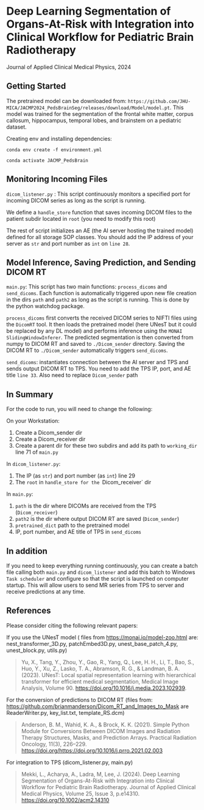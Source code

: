 # Deep Learning Segmentation of Organs-At-Risk with Integration into Clinical Workflow for Pediatric Brain Radiotherapy

Journal of Applied Clinical Medical Physics, 2024

## Getting Started
The pretrained model can be downloaded from:  `https://github.com/JHU-MICA/JACMP2024_PedsBrainSeg/releases/download/Model/model.pt`. This model was trained for the segmentation of the frontal white matter, corpus callosum,
hippocampus, temporal lobes, and brainstem on a pediatric dataset. 

Creating env and installing dependencies:

`conda env create -f environment.yml`

`conda activate JACMP_PedsBrain `

## Monitoring Incoming Files
`dicom_listener.py` : This script continuously monitors a specified port for incoming DICOM series as long as the script is running.

We define a `handle_store` function that saves incoming DICOM files to the patient subdir located in `root` (you need to modify this root)

The rest of script initializes an AE (the AI server hosting the trained model) defined for all storage SOP classes. You should add the IP address of your server as `str` and port number as `int` on `line 28`. 

## Model Inference, Saving Prediction, and Sending DICOM RT
`main.py`: This script has two main functions: `process_dicoms` and `send_dicoms`. Each function is automatically triggered upon new file creation in the dirs `path` and `path2` as long as the script is running. This is done by the python watchdog package.

`process_dicoms` first converts the received DICOM series to NIFTI files using the `DicomRT` tool. It then loads the pretrained model (here UNesT
but it could be replaced by any DL model) and performs inference using the `MONAI SlidingWindowInferer`. The predicted segmentation is then converted from numpy to DICOM RT and saved to `./Dicom_sender` directory.
Saving the DICOM RT to `./Dicom_sender` automatically triggers `send_dicoms`.

`send_dicoms`: instantiates connection between the AI server and TPS and sends output DICOM RT to TPS. You need to add the TPS IP, port, and AE title `line 33`.
Also need to replace `Dicom_sender` path 

## In Summary

For the code to run, you will need to change the following:

On your Workstation:
1) Create a Dicom_sender dir
2) Create a Dicom_receiver dir
3) Create a parent dir for these two subdirs and add its path to `working_dir` line 71 of `main.py`

In `dicom_listener.py`: 

1) The IP (as `str`) and port number (as `int`) line 29
2) The `root` in `handle_store for the `Dicom_receiver` dir 

In `main.py`:
1) `path` is the dir where DICOMs are received from the TPS (`Dicom_receiver`)
2) `path2` is the dir where output DICOM RT are saved (`Dicom_sender`)
3) `pretrained_dict`  path to the pretrained model
4) IP, port number, and AE title of TPS in `send_dicoms`



## In addition

If you need to keep everything running continuously, you can create a batch file calling both `main.py` and `dicom_listener`
and add this batch to Windows `Task scheduler` and configure so that the script is launched on computer startup. This will allow users to send MR series from TPS to server and receive predictions at any time. 

## References

Please consider citing the following relevant papers:

If you use the UNesT model ( files from https://monai.io/model-zoo.html are: nest_transformer_3D.py, patchEmbed3D.py, unest_base_patch_4.py, unest_block.py, utils.py)

> Yu, X., Tang, Y., Zhou, Y., Gao, R., Yang, Q., Lee, H. H., Li, T., Bao, S., Huo, Y., Xu, Z., Lasko, T. A., Abramson, R. G., & Landman, B. A. (2023). UNesT: Local spatial representation learning with hierarchical transformer for efficient medical segmentation, Medical Image Analysis, Volume 90. https://doi.org/10.1016/j.media.2023.102939.

For the conversion of predictions to DICOM RT (files from: https://github.com/brianmanderson/Dicom_RT_and_Images_to_Mask are ReaderWriter.py, key_list.txt, template_RS.dcm) 
> Anderson, B. M., Wahid, K. A., & Brock, K. K. (2021). Simple Python Module for Conversions Between DICOM Images and Radiation Therapy Structures, Masks, and Prediction Arrays. Practical Radiation Oncology, 11(3), 226–229. https://doi.org/https://doi.org/10.1016/j.prro.2021.02.003

For integration to TPS (dicom_listener.py, main.py)
> Mekki, L., Acharya, A., Ladra, M, Lee, J. (2024). Deep Learning Segmentation of Organs-At-Risk with Integration into Clinical Workflow for Pediatric Brain Radiotherapy. Journal of Applied Clinical Medical Physics, Volume 25, Issue 3, p.e14310. https://doi.org/10.1002/acm2.14310


